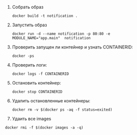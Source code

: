 1. Собрать образ
    
    `docker build -t notification .`

2. Запустить образ

    `docker run -d --name notification -p 80:80 -e MODULE_NAME="app.main"  notification`
    
3. Проверить запущен ли контейнер и узнать CONTAINERID: 

    `docker -ps`
    
4. Проверить логи:

    `docker logs -f CONTAINERID`
    
5. Остановить контейнер: 
    
    `docker stop CONTAINERID`

6. Удалить остановленные контейнеры: 

    `docker rm -v $(docker ps -aq -f status=exited)`
    
7. Удаить все images

`docker rmi -f $(docker images -a -q)`